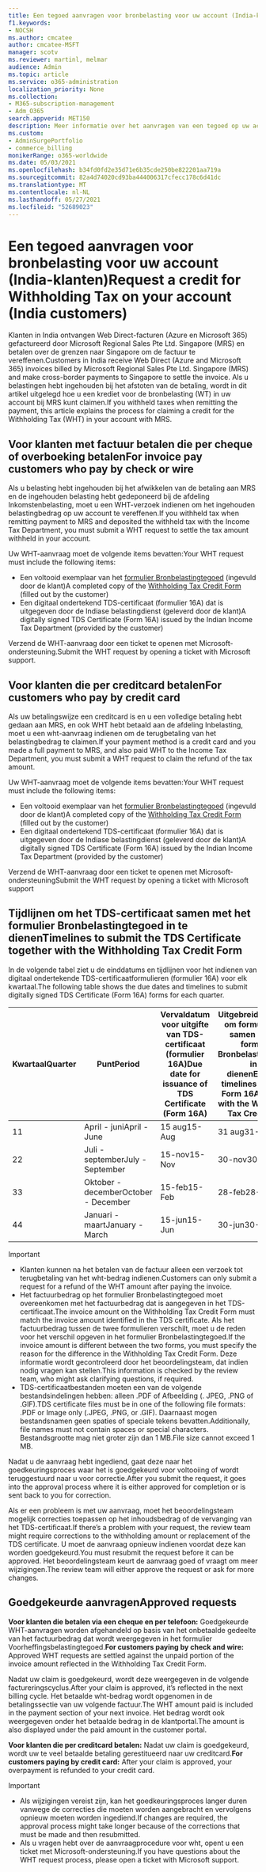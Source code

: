 ```yaml
---
title: Een tegoed aanvragen voor bronbelasting voor uw account (India-klanten)
f1.keywords:
- NOCSH
ms.author: cmcatee
author: cmcatee-MSFT
manager: scotv
ms.reviewer: martinl, melmar
audience: Admin
ms.topic: article
ms.service: o365-administration
localization_priority: None
ms.collection:
- M365-subscription-management
- Adm_O365
search.appverid: MET150
description: Meer informatie over het aanvragen van een tegoed op uw account voor bronbelasting die u hebt betaald. Dit artikel is alleen van toepassing op klanten in India.
ms.custom:
- AdminSurgePortfolio
- commerce_billing
monikerRange: o365-worldwide
ms.date: 05/03/2021
ms.openlocfilehash: b34fd0fd2e35d71e6b35cde250be822201aa719a
ms.sourcegitcommit: 82a4d74020cd93ba444006317cfecc178c6d41dc
ms.translationtype: MT
ms.contentlocale: nl-NL
ms.lasthandoff: 05/27/2021
ms.locfileid: "52689023"
---
```

# <a name="request-a-credit-for-withholding-tax-on-your-account-india-customers"></a><span data-ttu-id="1bdd1-104">Een tegoed aanvragen voor bronbelasting voor uw account (India-klanten)</span><span class="sxs-lookup"><span data-stu-id="1bdd1-104">Request a credit for Withholding Tax on your account (India customers)</span></span>

<span data-ttu-id="1bdd1-105">Klanten in India ontvangen Web Direct-facturen (Azure en Microsoft 365) gefactureerd door Microsoft Regional Sales Pte Ltd. Singapore (MRS) en betalen over de grenzen naar Singapore om de factuur te vereffenen.</span><span class="sxs-lookup"><span data-stu-id="1bdd1-105">Customers in India receive Web Direct (Azure and Microsoft 365) invoices billed by Microsoft Regional Sales Pte Ltd. Singapore (MRS) and make cross-border payments to Singapore to settle the invoice.</span></span> <span data-ttu-id="1bdd1-106">Als u belastingen hebt ingehouden bij het afstoten van de betaling, wordt in dit artikel uitgelegd hoe u een krediet voor de bronbelasting (WT) in uw account bij MRS kunt claimen.</span><span class="sxs-lookup"><span data-stu-id="1bdd1-106">If you withheld taxes when remitting the payment, this article explains the process for claiming a credit for the Withholding Tax (WHT) in your account with MRS.</span></span>

## <a name="for-invoice-pay-customers-who-pay-by-check-or-wire"></a><span data-ttu-id="1bdd1-107">Voor klanten met factuur betalen die per cheque of overboeking betalen</span><span class="sxs-lookup"><span data-stu-id="1bdd1-107">For invoice pay customers who pay by check or wire</span></span>

<span data-ttu-id="1bdd1-108">Als u belasting hebt ingehouden bij het afwikkelen van de betaling aan MRS en de ingehouden belasting hebt gedeponeerd bij de afdeling Inkomstenbelasting, moet u een WHT-verzoek indienen om het ingehouden belastingbedrag op uw account te vereffenen.</span><span class="sxs-lookup"><span data-stu-id="1bdd1-108">If you withheld tax when remitting payment to MRS and deposited the withheld tax with the Income Tax Department, you must submit a WHT request to settle the tax amount withheld in your account.</span></span>

<span data-ttu-id="1bdd1-109">Uw WHT-aanvraag moet de volgende items bevatten:</span><span class="sxs-lookup"><span data-stu-id="1bdd1-109">Your WHT request must include the following items:</span></span>

- <span data-ttu-id="1bdd1-110">Een voltooid exemplaar van het [formulier Bronbelastingtegoed](https://download.microsoft.com/download/a/2/a/a2a35969-2d54-4faa-ba41-6a50525eba70/WHT%20Credit%20Form%20-%20India.docx) (ingevuld door de klant)</span><span class="sxs-lookup"><span data-stu-id="1bdd1-110">A completed copy of the [Withholding Tax Credit Form](https://download.microsoft.com/download/a/2/a/a2a35969-2d54-4faa-ba41-6a50525eba70/WHT%20Credit%20Form%20-%20India.docx) (filled out by the customer)</span></span>
- <span data-ttu-id="1bdd1-111">Een digitaal ondertekend TDS-certificaat (formulier 16A) dat is uitgegeven door de Indiase belastingdienst (geleverd door de klant)</span><span class="sxs-lookup"><span data-stu-id="1bdd1-111">A digitally signed TDS Certificate (Form 16A) issued by the Indian Income Tax Department (provided by the customer)</span></span>

<span data-ttu-id="1bdd1-112">Verzend de WHT-aanvraag door een ticket te openen met Microsoft-ondersteuning.</span><span class="sxs-lookup"><span data-stu-id="1bdd1-112">Submit the WHT request by opening a ticket with Microsoft support.</span></span>

## <a name="for-customers-who-pay-by-credit-card"></a><span data-ttu-id="1bdd1-113">Voor klanten die per creditcard betalen</span><span class="sxs-lookup"><span data-stu-id="1bdd1-113">For customers who pay by credit card</span></span>

<span data-ttu-id="1bdd1-114">Als uw betalingswijze een creditcard is en u een volledige betaling hebt gedaan aan MRS, en ook WHT hebt betaald aan de afdeling Inbelasting, moet u een wht-aanvraag indienen om de terugbetaling van het belastingbedrag te claimen.</span><span class="sxs-lookup"><span data-stu-id="1bdd1-114">If your payment method is a credit card and you made a full payment to MRS, and also paid WHT to the Income Tax Department, you must submit a WHT request to claim the refund of the tax amount.</span></span>

<span data-ttu-id="1bdd1-115">Uw WHT-aanvraag moet de volgende items bevatten:</span><span class="sxs-lookup"><span data-stu-id="1bdd1-115">Your WHT request must include the following items:</span></span>

- <span data-ttu-id="1bdd1-116">Een voltooid exemplaar van het [formulier Bronbelastingtegoed](https://download.microsoft.com/download/a/2/a/a2a35969-2d54-4faa-ba41-6a50525eba70/WHT%20Credit%20Form%20-%20India.docx) (ingevuld door de klant)</span><span class="sxs-lookup"><span data-stu-id="1bdd1-116">A completed copy of the [Withholding Tax Credit Form](https://download.microsoft.com/download/a/2/a/a2a35969-2d54-4faa-ba41-6a50525eba70/WHT%20Credit%20Form%20-%20India.docx) (filled out by the customer)</span></span>
- <span data-ttu-id="1bdd1-117">Een digitaal ondertekend TDS-certificaat (formulier 16A) dat is uitgegeven door de Indiase belastingdienst (geleverd door de klant)</span><span class="sxs-lookup"><span data-stu-id="1bdd1-117">A digitally signed TDS Certificate (Form 16A) issued by the Indian Income Tax Department (provided by the customer)</span></span>

<span data-ttu-id="1bdd1-118">Verzend de WHT-aanvraag door een ticket te openen met Microsoft-ondersteuning</span><span class="sxs-lookup"><span data-stu-id="1bdd1-118">Submit the WHT request by opening a ticket with Microsoft support</span></span>

## <a name="timelines-to-submit-the-tds-certificate-together-with-the-withholding-tax-credit-form"></a><span data-ttu-id="1bdd1-119">Tijdlijnen om het TDS-certificaat samen met het formulier Bronbelastingtegoed in te dienen</span><span class="sxs-lookup"><span data-stu-id="1bdd1-119">Timelines to submit the TDS Certificate together with the Withholding Tax Credit Form</span></span>

<span data-ttu-id="1bdd1-120">In de volgende tabel ziet u de einddatums en tijdlijnen voor het indienen van digitaal ondertekende TDS-certificaatformulieren (formulier 16A) voor elk kwartaal.</span><span class="sxs-lookup"><span data-stu-id="1bdd1-120">The following table shows the due dates and timelines to submit digitally signed TDS Certificate (Form 16A) forms for each quarter.</span></span>

| <span data-ttu-id="1bdd1-121">Kwartaal</span><span class="sxs-lookup"><span data-stu-id="1bdd1-121">Quarter</span></span> | <span data-ttu-id="1bdd1-122">Punt</span><span class="sxs-lookup"><span data-stu-id="1bdd1-122">Period</span></span> | <span data-ttu-id="1bdd1-123">Vervaldatum voor uitgifte van TDS-certificaat (formulier 16A)</span><span class="sxs-lookup"><span data-stu-id="1bdd1-123">Due date for issuance of TDS Certificate (Form 16A)</span></span> | <span data-ttu-id="1bdd1-124">Uitgebreide tijdlijnen om formulier 16A samen met het formulier Bronbelastingtegoed in te dienen</span><span class="sxs-lookup"><span data-stu-id="1bdd1-124">Extended timelines to submit Form 16A together with the Withholding Tax Credit Form</span></span> |
|-|-|-|-|
| <span data-ttu-id="1bdd1-125">1</span><span class="sxs-lookup"><span data-stu-id="1bdd1-125">1</span></span> | <span data-ttu-id="1bdd1-126">April - juni</span><span class="sxs-lookup"><span data-stu-id="1bdd1-126">April - June</span></span> | <span data-ttu-id="1bdd1-127">15 aug</span><span class="sxs-lookup"><span data-stu-id="1bdd1-127">15-Aug</span></span> | <span data-ttu-id="1bdd1-128">31 aug</span><span class="sxs-lookup"><span data-stu-id="1bdd1-128">31-Aug</span></span> |
| <span data-ttu-id="1bdd1-129">2</span><span class="sxs-lookup"><span data-stu-id="1bdd1-129">2</span></span> | <span data-ttu-id="1bdd1-130">Juli - september</span><span class="sxs-lookup"><span data-stu-id="1bdd1-130">July - September</span></span> | <span data-ttu-id="1bdd1-131">15-nov</span><span class="sxs-lookup"><span data-stu-id="1bdd1-131">15-Nov</span></span> | <span data-ttu-id="1bdd1-132">30-nov</span><span class="sxs-lookup"><span data-stu-id="1bdd1-132">30-Nov</span></span> |
| <span data-ttu-id="1bdd1-133">3</span><span class="sxs-lookup"><span data-stu-id="1bdd1-133">3</span></span> | <span data-ttu-id="1bdd1-134">Oktober - december</span><span class="sxs-lookup"><span data-stu-id="1bdd1-134">October - December</span></span> | <span data-ttu-id="1bdd1-135">15-feb</span><span class="sxs-lookup"><span data-stu-id="1bdd1-135">15-Feb</span></span> | <span data-ttu-id="1bdd1-136">28-feb</span><span class="sxs-lookup"><span data-stu-id="1bdd1-136">28-Feb</span></span> |
| <span data-ttu-id="1bdd1-137">4</span><span class="sxs-lookup"><span data-stu-id="1bdd1-137">4</span></span> | <span data-ttu-id="1bdd1-138">Januari - maart</span><span class="sxs-lookup"><span data-stu-id="1bdd1-138">January - March</span></span> | <span data-ttu-id="1bdd1-139">15-jun</span><span class="sxs-lookup"><span data-stu-id="1bdd1-139">15-Jun</span></span> | <span data-ttu-id="1bdd1-140">30-jun</span><span class="sxs-lookup"><span data-stu-id="1bdd1-140">30-Jun</span></span> |

> [!IMPORTANT]
>
> - <span data-ttu-id="1bdd1-141">Klanten kunnen na het betalen van de factuur alleen een verzoek tot terugbetaling van het wht-bedrag indienen.</span><span class="sxs-lookup"><span data-stu-id="1bdd1-141">Customers can only submit a request for a refund of the WHT amount after paying the invoice.</span></span>
> - <span data-ttu-id="1bdd1-142">Het factuurbedrag op het formulier Bronbelastingtegoed moet overeenkomen met het factuurbedrag dat is aangegeven in het TDS-certificaat.</span><span class="sxs-lookup"><span data-stu-id="1bdd1-142">The invoice amount on the Withholding Tax Credit Form must match the invoice amount identified in the TDS certificate.</span></span> <span data-ttu-id="1bdd1-143">Als het factuurbedrag tussen de twee formulieren verschilt, moet u de reden voor het verschil opgeven in het formulier Bronbelastingtegoed.</span><span class="sxs-lookup"><span data-stu-id="1bdd1-143">If the invoice amount is different between the two forms, you must specify the reason for the difference in the Withholding Tax Credit Form.</span></span> <span data-ttu-id="1bdd1-144">Deze informatie wordt gecontroleerd door het beoordelingsteam, dat indien nodig vragen kan stellen.</span><span class="sxs-lookup"><span data-stu-id="1bdd1-144">This information is checked by the review team, who might ask clarifying questions, if required.</span></span>
> - <span data-ttu-id="1bdd1-145">TDS-certificaatbestanden moeten een van de volgende bestandsindelingen hebben: alleen .PDF of Afbeelding (. JPEG, .PNG of .GIF).</span><span class="sxs-lookup"><span data-stu-id="1bdd1-145">TDS certificate files must be in one of the following file formats: .PDF or Image only (.JPEG, .PNG, or .GIF).</span></span> <span data-ttu-id="1bdd1-146">Daarnaast mogen bestandsnamen geen spaties of speciale tekens bevatten.</span><span class="sxs-lookup"><span data-stu-id="1bdd1-146">Additionally, file names must not contain spaces or special characters.</span></span> <span data-ttu-id="1bdd1-147">Bestandsgrootte mag niet groter zijn dan 1 MB.</span><span class="sxs-lookup"><span data-stu-id="1bdd1-147">File size cannot exceed 1 MB.</span></span>

<span data-ttu-id="1bdd1-148">Nadat u de aanvraag hebt ingediend, gaat deze naar het goedkeuringsproces waar het is goedgekeurd voor voltooiing of wordt teruggestuurd naar u voor correctie.</span><span class="sxs-lookup"><span data-stu-id="1bdd1-148">After you submit the request, it goes into the approval process where it is either approved for completion or is sent back to you for correction.</span></span>

<span data-ttu-id="1bdd1-149">Als er een probleem is met uw aanvraag, moet het beoordelingsteam mogelijk correcties toepassen op het inhoudsbedrag of de vervanging van het TDS-certificaat.</span><span class="sxs-lookup"><span data-stu-id="1bdd1-149">If there’s a problem with your request, the review team might require corrections to the withholding amount or replacement of the TDS certificate.</span></span> <span data-ttu-id="1bdd1-150">U moet de aanvraag opnieuw indienen voordat deze kan worden goedgekeurd.</span><span class="sxs-lookup"><span data-stu-id="1bdd1-150">You must resubmit the request before it can be approved.</span></span> <span data-ttu-id="1bdd1-151">Het beoordelingsteam keurt de aanvraag goed of vraagt om meer wijzigingen.</span><span class="sxs-lookup"><span data-stu-id="1bdd1-151">The review team will either approve the request or ask for more changes.</span></span>

## <a name="approved-requests"></a><span data-ttu-id="1bdd1-152">Goedgekeurde aanvragen</span><span class="sxs-lookup"><span data-stu-id="1bdd1-152">Approved requests</span></span>

<span data-ttu-id="1bdd1-153">**Voor klanten die betalen via een cheque en per telefoon:** Goedgekeurde WHT-aanvragen worden afgehandeld op basis van het onbetaalde gedeelte van het factuurbedrag dat wordt weergegeven in het formulier Voorheffingsbelastingtegoed.</span><span class="sxs-lookup"><span data-stu-id="1bdd1-153">**For customers paying by check and wire:** Approved WHT requests are settled against the unpaid portion of the invoice amount reflected in the Withholding Tax Credit Form.</span></span>

<span data-ttu-id="1bdd1-154">Nadat uw claim is goedgekeurd, wordt deze weergegeven in de volgende factureringscyclus.</span><span class="sxs-lookup"><span data-stu-id="1bdd1-154">After your claim is approved, it’s reflected in the next billing cycle.</span></span> <span data-ttu-id="1bdd1-155">Het betaalde wht-bedrag wordt opgenomen in de betalingssectie van uw volgende factuur.</span><span class="sxs-lookup"><span data-stu-id="1bdd1-155">The WHT amount paid is included in the payment section of your next invoice.</span></span> <span data-ttu-id="1bdd1-156">Het bedrag wordt ook weergegeven onder het betaalde bedrag in de klantportal.</span><span class="sxs-lookup"><span data-stu-id="1bdd1-156">The amount is also displayed under the paid amount in the customer portal.</span></span>

<span data-ttu-id="1bdd1-157">**Voor klanten die per creditcard betalen:** Nadat uw claim is goedgekeurd, wordt uw te veel betaalde betaling gerestitueerd naar uw creditcard.</span><span class="sxs-lookup"><span data-stu-id="1bdd1-157">**For customers paying by credit card:** After your claim is approved, your overpayment is refunded to your credit card.</span></span>

> [!IMPORTANT]
>
> - <span data-ttu-id="1bdd1-158">Als wijzigingen vereist zijn, kan het goedkeuringsproces langer duren vanwege de correcties die moeten worden aangebracht en vervolgens opnieuw moeten worden ingediend.</span><span class="sxs-lookup"><span data-stu-id="1bdd1-158">If changes are required, the approval process might take longer because of the corrections that must be made and then resubmitted.</span></span>
> - <span data-ttu-id="1bdd1-159">Als u vragen hebt over de aanvraagprocedure voor wht, opent u een ticket met Microsoft-ondersteuning.</span><span class="sxs-lookup"><span data-stu-id="1bdd1-159">If you have questions about the WHT request process, please open a ticket with Microsoft support.</span></span>
